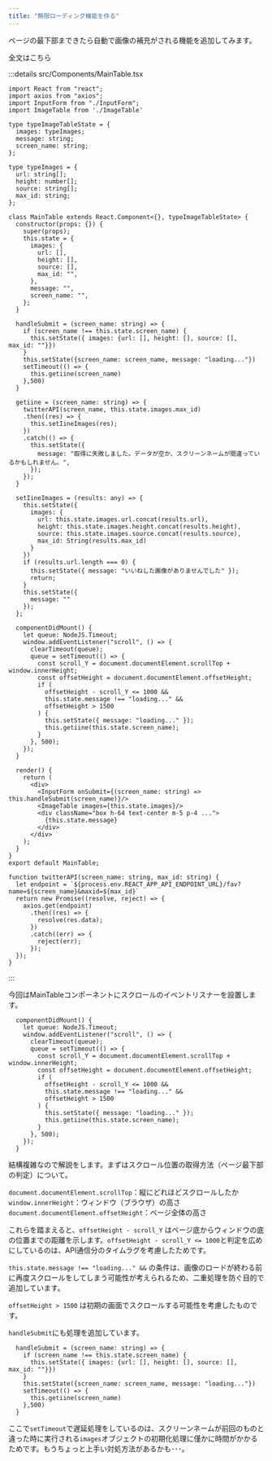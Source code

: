 ```yaml
---
title: "無限ローディング機能を作る"
---
```



ページの最下部まできたら自動で画像の補充がされる機能を追加してみます。

全文はこちら

:::details src/Components/MainTable.tsx
~~~ts:src/Components/MainTable.tsx
import React from "react";
import axios from "axios";
import InputForm from "./InputForm";
import ImageTable from './ImageTable'

type typeImageTableState = {
  images: typeImages;
  message: string;
  screen_name: string;
};

type typeImages = {
  url: string[];
  height: number[];
  source: string[];
  max_id: string;
};

class MainTable extends React.Component<{}, typeImageTableState> {
  constructor(props: {}) {
    super(props);
    this.state = {
      images: {
        url: [],
        height: [],
        source: [],
        max_id: "",
      },
      message: "",
      screen_name: "",
    };
  }

  handleSubmit = (screen_name: string) => {
    if (screen_name !== this.state.screen_name) {
      this.setState({ images: {url: [], height: [], source: [], max_id: ""}})
    }
    this.setState({screen_name: screen_name, message: "loading..."})
    setTimeout(() => {
      this.getiine(screen_name)
    },500)
  }

  getiine = (screen_name: string) => {
    twitterAPI(screen_name, this.state.images.max_id)
    .then((res) => {
      this.setIineImages(res);
    })
    .catch(() => {
      this.setState({
        message: "取得に失敗しました。データが空か、スクリーンネームが間違っているかもしれません。",
      });
    });
  }

  setIineImages = (results: any) => {
    this.setState({
      images: {
        url: this.state.images.url.concat(results.url),
        height: this.state.images.height.concat(results.height),
        source: this.state.images.source.concat(results.source),
        max_id: String(results.max_id)
      }
    })
    if (results.url.length === 0) {
      this.setState({ message: "いいねした画像がありませんでした" });
      return;
    }
    this.setState({
      message: ""
    });
  };

  componentDidMount() {
    let queue: NodeJS.Timeout;
    window.addEventListener("scroll", () => {
      clearTimeout(queue);
      queue = setTimeout(() => {
        const scroll_Y = document.documentElement.scrollTop + window.innerHeight;
        const offsetHeight = document.documentElement.offsetHeight;
        if (
          offsetHeight - scroll_Y <= 1000 &&
          this.state.message !== "loading..." &&
          offsetHeight > 1500
        ) {
          this.setState({ message: "loading..." });
          this.getiine(this.state.screen_name);
        }
      }, 500);
    });
  }
  
  render() {
    return (
      <div>
        <InputForm onSubmit={(screen_name: string) => this.handleSubmit(screen_name)}/>
        <ImageTable images={this.state.images}/>
        <div className="box h-64 text-center m-5 p-4 ...">
          {this.state.message}
        </div>
      </div>
    );
  }
}
export default MainTable;

function twitterAPI(screen_name: string, max_id: string) {
  let endpoint = `${process.env.REACT_APP_API_ENDPOINT_URL}/fav?name=${screen_name}&maxid=${max_id}`
  return new Promise((resolve, reject) => {
    axios.get(endpoint)
      .then((res) => {
        resolve(res.data);
      })
      .catch((err) => {
        reject(err);
      });
  });
}
~~~
:::

今回はMainTableコンポーネントにスクロールのイベントリスナーを設置します。

~~~ts:src/Components/MainTable.tsx
  componentDidMount() {
    let queue: NodeJS.Timeout;
    window.addEventListener("scroll", () => {
      clearTimeout(queue);
      queue = setTimeout(() => {
        const scroll_Y = document.documentElement.scrollTop + window.innerHeight;
        const offsetHeight = document.documentElement.offsetHeight;
        if (
          offsetHeight - scroll_Y <= 1000 &&
          this.state.message !== "loading..." &&
          offsetHeight > 1500
        ) {
          this.setState({ message: "loading..." });
          this.getiine(this.state.screen_name);
        }
      }, 500);
    });
  }
~~~

結構複雑なので解説をします。まずはスクロール位置の取得方法（ページ最下部の判定）について。

`document.documentElement.scrollTop`：縦にどれほどスクロールしたか
`window.innerHeight`：ウィンドウ（ブラウザ）の高さ
`document.documentElement.offsetHeight`：ページ全体の高さ

これらを踏まえると、`offsetHeight - scroll_Y` はページ底からウィンドウの底の位置までの距離を示します。`offsetHeight - scroll_Y <= 1000`と判定を広めにしているのは、API通信分のタイムラグを考慮したためです。

`this.state.message !== "loading..." &&` の条件は、画像のロードが終わる前に再度スクロールをしてしまう可能性が考えられるため、二重処理を防ぐ目的で追加しています。

`offsetHeight > 1500` は初期の画面でスクロールする可能性を考慮したものです。

`handleSubmit`にも処理を追加しています。

~~~ts:src/Components/MainTable.tsx
  handleSubmit = (screen_name: string) => {
    if (screen_name !== this.state.screen_name) {
      this.setState({ images: {url: [], height: [], source: [], max_id: ""}})
    }
    this.setState({screen_name: screen_name, message: "loading..."})
    setTimeout(() => {
      this.getiine(screen_name)
    },500)
  }
~~~

ここで`setTimeout`で遅延処理をしているのは、スクリーンネームが前回のものと違った時に実行される`images`オブジェクトの初期化処理に僅かに時間がかかるためです。もうちょっと上手い対処方法があるかも･･･。